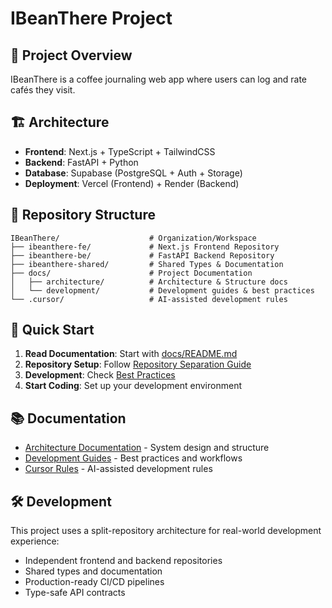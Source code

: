 # IBeanThere Project

## 🎯 Project Overview
IBeanThere is a coffee journaling web app where users can log and rate cafés they visit.

## 🏗️ Architecture
- **Frontend**: Next.js + TypeScript + TailwindCSS
- **Backend**: FastAPI + Python  
- **Database**: Supabase (PostgreSQL + Auth + Storage)
- **Deployment**: Vercel (Frontend) + Render (Backend)

## 📁 Repository Structure
```
IBeanThere/                    # Organization/Workspace
├── ibeanthere-fe/             # Next.js Frontend Repository
├── ibeanthere-be/             # FastAPI Backend Repository  
├── ibeanthere-shared/         # Shared Types & Documentation
├── docs/                      # Project Documentation
│   ├── architecture/          # Architecture & Structure docs
│   └── development/           # Development guides & best practices
└── .cursor/                   # AI-assisted development rules
```

## 🚀 Quick Start
1. **Read Documentation**: Start with [docs/README.md](docs/README.md)
2. **Repository Setup**: Follow [Repository Separation Guide](docs/architecture/repository-separation.md)
3. **Development**: Check [Best Practices](docs/development/best-practices.md)
4. **Start Coding**: Set up your development environment

## 📚 Documentation
- [Architecture Documentation](docs/architecture/) - System design and structure
- [Development Guides](docs/development/) - Best practices and workflows
- [Cursor Rules](.cursor/rules/) - AI-assisted development rules

## 🛠️ Development
This project uses a split-repository architecture for real-world development experience:
- Independent frontend and backend repositories
- Shared types and documentation
- Production-ready CI/CD pipelines
- Type-safe API contracts

